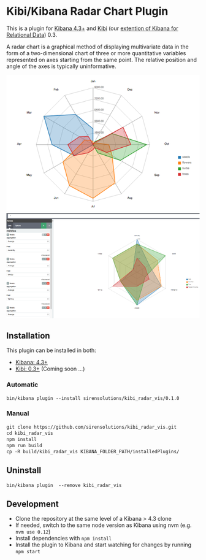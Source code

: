 # Kibi/Kibana Radar Chart Plugin

This is a plugin for [Kibana 4.3+](https://www.elastic.co/products/kibana) and [Kibi](http://siren.solutions/kibi) (our [extention of Kibana for Relational Data](https://www.linkedin.com/pulse/extending-elasticsearch-kibana-do-data-intelligence-kibi-tummarello)) 0.3.

A radar chart is a graphical method of displaying multivariate data in the form of a two-dimensional chart of three or more quantitative variables represented on axes starting from the same point. The relative position and angle of the axes is typically uninformative.

![image](img/radar.png)
![image](img/kibana.png)

## Installation

This plugin can be installed in both:
 
 * [Kibana: 4.3+](https://www.elastic.co/downloads/past-releases/kibana-4-3-0)
 * [Kibi: 0.3+](https://siren.solutions/kibi) (Coming soon ...)

### Automatic

```
bin/kibana plugin --install sirensolutions/kibi_radar_vis/0.1.0
```

### Manual

```
git clone https://github.com/sirensolutions/kibi_radar_vis.git
cd kibi_radar_vis
npm install
npm run build
cp -R build/kibi_radar_vis KIBANA_FOLDER_PATH/installedPlugins/
```

## Uninstall

```
bin/kibana plugin  --remove kibi_radar_vis
```

## Development

- Clone the repository at the same level of a Kibana > 4.3 clone
- If needed, switch to the same node version as Kibana using nvm 
  (e.g. `nvm use 0.12`)
- Install dependencies with `npm install`
- Install the plugin to Kibana and start watching for changes by running 
  `npm start`
